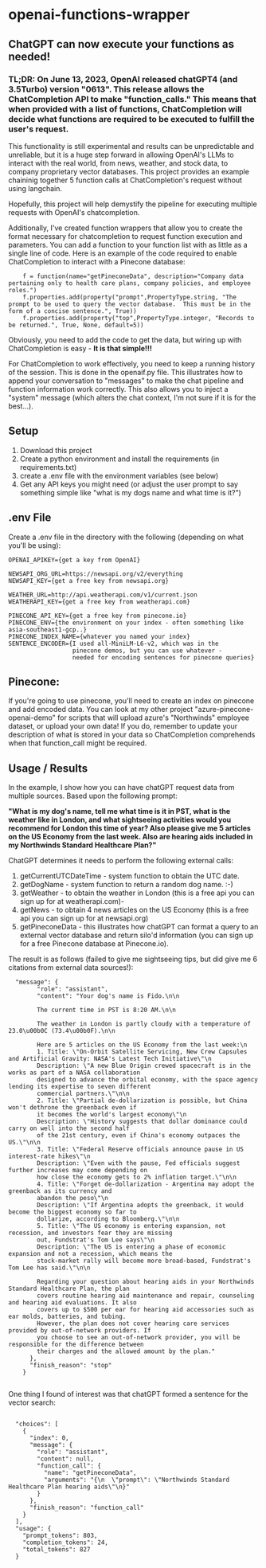 # openai-functions-wrapper

## ChatGPT can now execute your functions as needed!

### TL;DR: On June 13, 2023, OpenAI released chatGPT4 (and 3.5Turbo) version "0613".  This release allows the ChatCompletion API to make "function_calls." This means that when provided with a list of functions, ChatCompletion will decide what functions are required to be executed to fulfill the user's request.  


This functionality is still experimental and results can be unpredictable and unreliable, but it is a huge step forward in allowing OpenAI's LLMs to interact with the real world, from news, weather, and stock data, to company proprietary vector databases.  This project provides an example chaininig together 5 function calls at ChatCompletion's request without using langchain.

Hopefully, this project will help demystify the pipeline for executing multiple requests with OpenAI's chatcompletion.

Additionally, I've created function wrappers that allow you to create the format necessary for chatcompletion to request function execution and parameters. You can add a function to your function list with as little as a single line of code.  Here is an example of the code required to enable ChatCompletion to interact with a Pinecone database:

```
    f = function(name="getPineconeData", description="Company data pertaining only to health care plans, company policies, and employee roles.")
    f.properties.add(property("prompt",PropertyType.string, "The prompt to be used to query the vector database.  This must be in the form of a concise sentence.", True))
    f.properties.add(property("top",PropertyType.integer, "Records to be returned.", True, None, default=5))
```
Obviously, you need to add the code to get the data, but wiring up with ChatCompletion is easy - **It is that simple!!!**

For ChatCompletion to work effectively, you need to keep a running history of the session.  This is done in the openaif.py file.  This illustrates how to append your conversation to "messages" to make the chat pipeline and function information work correctly.  This also allows you to inject a "system" message (which alters the chat context, I'm not sure if it is for the best...).

## Setup 
1) Download this project
2) Create a python environment and install the requirements (in requirements.txt)
3) create a .env file with the environment variables (see below)
4) Get any API keys you might need (or adjust the user prompt to say something simple like "what is my dogs name and what time is it?")

## .env File
Create a .env file in the directory with the following (depending on what you'll be using):
```
OPENAI_APIKEY={get a key from OpenAI}

NEWSAPI_ORG_URL=https://newsapi.org/v2/everything
NEWSAPI_KEY={get a free key from newsapi.org}

WEATHER_URL=http://api.weatherapi.com/v1/current.json
WEATHERAPI_KEY={get a free key from weatherapi.com}

PINECONE_API_KEY={get a free key from pinecone.io}
PINECONE_ENV={the environment on your index - often something like asia-southeast1-gcp..}
PINECONE_INDEX_NAME={whatever you named your index}
SENTENCE_ENCODER={I used all-MiniLM-L6-v2, which was in the 
                  pinecone demos, but you can use whatever - 
                  needed for encoding sentences for pinecone queries}
```

## Pinecone:
If you're going to use pinecone, you'll need to create an index on pinecone and add encoded data.  You can look at my other project "azure-pinecone-openai-demo" for scripts that will upload azure's "Northwinds" employee dataset, or upload your own data!  If you do, remember to update your description of what is stored in your data so ChatCompletion comprehends when that function_call might be required.


## Usage / Results

In the example, I show how you can have chatGPT request data from multiple sources.  Based upon the following prompt:

**"What is my dog's name, tell me what time is it in PST, what is the weather like in London, and what sightseeing activities would you recommend for London this time of year?  Also please give me 5 articles on the US Economy from the last week.  Also are hearing aids included in my Northwinds Standard Healthcare Plan?"**

ChatGPT determines it needs to perform the following external calls:

1) getCurrentUTCDateTime - system function to obtain the UTC date.
2) getDogName - system function to return a random dog name. :-)
3) getWeather - to obtain the weather in London (this is a free api you can sign up for at weatherapi.com)-
4) getNews - to obtain 4 news articles on the US Economy (this is a free api you can sign up for at newsapi.org)
5) getPineconeData - this illustrates how chatGPT can format a query to an external vector database and return silo'd information (you can sign up for a free Pinecone database at Pinecone.io).

The result is as follows (failed to give me sightseeing tips, but did give me 6 citations from external data sources!):

```
  "message": {
        "role": "assistant",
        "content": "Your dog's name is Fido.\n\n
        
        The current time in PST is 8:20 AM.\n\n
        
        The weather in London is partly cloudy with a temperature of 23.0\u00b0C (73.4\u00b0F).\n\n
        
        Here are 5 articles on the US Economy from the last week:\n
        1. Title: \"On-Orbit Satellite Servicing, New Crew Capsules and Artificial Gravity: NASA's Latest Tech Initiative\"\n   
        Description: \"A new Blue Origin crewed spacecraft is in the works as part of a NASA collaboration 
        designed to advance the orbital economy, with the space agency lending its expertise to seven different 
        commercial partners.\"\n\n
        2. Title: \"Partial de-dollarization is possible, but China won't dethrone the greenback even if 
        it becomes the world's largest economy\"\n 
        Description: \"History suggests that dollar dominance could carry on well into the second half 
        of the 21st century, even if China's economy outpaces the US.\"\n\n
        3. Title: \"Federal Reserve officials announce pause in US interest-rate hikes\"\n   
        Description: \"Even with the pause, Fed officials suggest further increases may come depending on 
        how close the economy gets to 2% inflation target.\"\n\n
        4. Title: \"Forget de-dollarization - Argentina may adopt the greenback as its currency and 
        abandon the peso\"\n   
        Description: \"If Argentina adopts the greenback, it would become the biggest economy so far to 
        dollarize, according to Bloomberg.\"\n\n
        5. Title: \"The US economy is entering expansion, not recession, and investors fear they are missing 
        out, Fundstrat's Tom Lee says\"\n  
        Description: \"The US is entering a phase of economic expansion and not a recession, which means the 
        stock-market rally will become more broad-based, Fundstrat's Tom Lee has said.\"\n\n
        
        Regarding your question about hearing aids in your Northwinds Standard Healthcare Plan, the plan 
        covers routine hearing aid maintenance and repair, counseling and hearing aid evaluations. It also 
        covers up to $500 per ear for hearing aid accessories such as ear molds, batteries, and tubing. 
        However, the plan does not cover hearing care services provided by out-of-network providers. If 
        you choose to see an out-of-network provider, you will be responsible for the difference between 
        their charges and the allowed amount by the plan."
      },
      "finish_reason": "stop"
    }
    
```

One thing I found of interest was that chatGPT formed a sentence for the vector search:

```

  "choices": [
    {
      "index": 0,
      "message": {
        "role": "assistant",
        "content": null,
        "function_call": {
          "name": "getPineconeData",
          "arguments": "{\n  \"prompt\": \"Northwinds Standard Healthcare Plan hearing aids\"\n}"
        }
      },
      "finish_reason": "function_call"
    }
  ],
  "usage": {
    "prompt_tokens": 803,
    "completion_tokens": 24,
    "total_tokens": 827
  }
```

